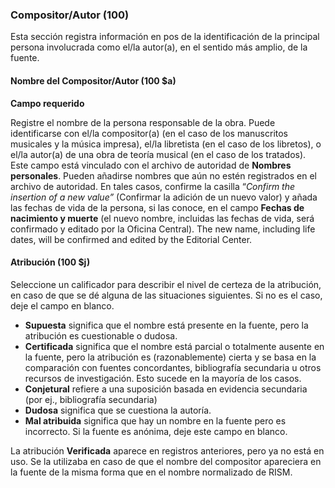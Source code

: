 ### Compositor/Autor (100)

Esta sección registra información en pos de la identificación de la principal persona involucrada como el/la autor(a), en el sentido más amplio, de la fuente.

#### Nombre del Compositor/Autor (100 $a)

**Campo requerido**

Registre el nombre de la persona responsable de la obra. Puede identificarse con el/la compositor(a) (en el caso de los manuscritos musicales y la música impresa), el/la libretista (en el caso de los libretos), o el/la autor(a) de una obra de teoría musical (en el caso de los tratados). Este campo está vinculado con el archivo de autoridad de **Nombres personales**. Pueden añadirse nombres que aún no estén registrados en el archivo de autoridad. En tales casos, confirme la casilla “_Confirm the insertion of a new value”_ (Confirmar la adición de un nuevo valor) y añada las fechas de vida de la persona, si las conoce, en el campo **Fechas de nacimiento y muerte** (el nuevo nombre, incluidas las fechas de vida, será confirmado y editado por la Oficina Central). The new name, including life dates, will be confirmed and edited by the Editorial Center.

#### Atribución (100 $j)

Seleccione un calificador para describir el nivel de certeza de la atribución, en caso de que se dé alguna de las situaciones siguientes. Si no es el caso, deje el campo en blanco.

- **Supuesta** significa que el nombre está presente en la fuente, pero la atribución es cuestionable o dudosa.
- **Certificada** significa que el nombre está parcial o totalmente ausente en la fuente, pero la atribución es (razonablemente) cierta y se basa en la comparación con fuentes concordantes, bibliografía secundaria u otros recursos de investigación. Esto sucede en la mayoría de los casos.
- **Conjetural** refiere a una suposición basada en evidencia secundaria (por ej., bibliografía secundaria)
- **Dudosa** significa que se cuestiona la autoría.
- **Mal atribuida** significa que hay un nombre en la fuente pero es incorrecto. Si la fuente es anónima, deje este campo en blanco.

La atribución **Verificada** aparece en registros anteriores, pero ya no está en uso. Se la utilizaba en caso de que el nombre del compositor apareciera en la fuente de la misma forma que en el nombre normalizado de RISM.

